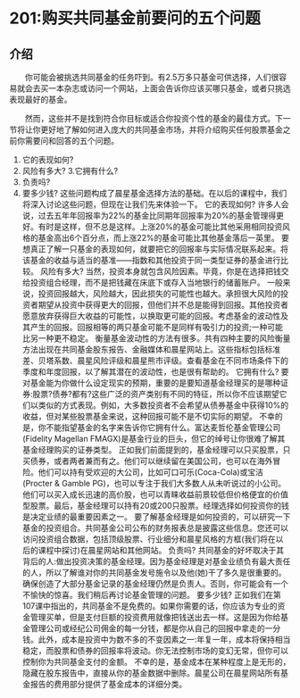 # 201:购买共同基金前要问的五个问题
## 介绍

　　你可能会被挑选共同基金的任务吓到。有2.5万多只基金可供选择，人们很容易就会去买一本杂志或访问一个网站，上面会告诉你应该买哪只基金，或者只挑选表现最好的基金。

　　然而，这些并不是找到符合你目标或适合你投资个性的基金的最佳方式。下一节将让你更好地了解如何进入庞大的共同基金市场，并将介绍购买任何股票基金之前你需要问和回答的五个问题。
1. 它的表现如何?
2. 风险有多大?
3.它拥有什么?
4. 负责吗?
5. 要多少钱?
这些问题构成了晨星基金选择方法的基础。在以后的课程中，我们将深入讨论这些问题，但现在让我们先来体验一下。
它的表现如何?
许多人会说，过去五年年回报率为22%的基金比同期年回报率为20%的基金管理得更好。有时是这样，但不总是这样。上涨20%的基金可能比其他采用相同投资风格的基金高出6个百分点，而上涨22%的基金可能比其他基金落后一英里。
要想真正了解一只基金的表现如何，就要把它的回报率与实际情况联系起来。将该基金的收益与适当的基准——指数和其他投资于同一类型证券的基金进行比较。
风险有多大?
当然，投资本身就包含风险因素。毕竟，你是在选择把钱交给投资组合经理，而不是把钱藏在床底下或存入当地银行的储蓄账户。
一般来说，投资回报越大，风险越大，因此损失的可能性也越大。承担很大风险的投资者期望从投资中获得更大的回报，但他们并不总是能得到回报。其他投资者愿意放弃获得巨大收益的可能性，以换取更可能的回报。考虑基金的波动性及其产生的回报。回报相等的两只基金可能不是同样有吸引力的投资;一种可能比另一种更不稳定。
衡量基金波动性的方法有很多。共有四种主要的风险衡量方法出现在共同基金股东报告、金融媒体和晨星网站上。这些指标包括标准差、贝塔系数、晨星风险评级和晨星熊市评级。查看基金在不同市场条件下的季度和年度回报，以了解其潜在的波动性，也是很有帮助的。
它拥有什么?
要对基金能为你做什么设定现实的预期，重要的是要知道基金经理买的是哪种证券:股票?债券?都有?这些广泛的资产类别有不同的特征，所以你不应该期望它们以类似的方式表现。例如，大多数投资者不会希望从债券基金中获得10%的收益，但对某些股票基金来说，这种回报可能不是不切实际的期望。
不幸的是，你不能指望基金的名字来告诉你它拥有什么。富达麦哲伦基金管理公司(Fidelity Magellan FMAGX)是基金行业的巨头，但它的绰号让你很难了解其基金经理购买的证券类型。
正如我们前面提到的，基金经理可以只买股票，只买债券，或者两者兼而有之。他们可以继续留在美国公司，也可以在海外冒险。他们可以持有受欢迎的大公司，比如可口可乐(Coca-Cola)或宝洁(Procter & Gamble PG)，也可以专注于我们大多数人从未听说过的小公司。他们可以买入成长迅速的高价股，也可以青睐收益前景较低但价格便宜的价值型股票。最后，基金经理可以持有20或200只股票。经理选择如何投资你的钱是决定业绩的最重要因素之一。
要了解基金经理是如何投资的，可以研究一下基金的投资组合。共同基金公司公布的财务报表总是披露这些信息。您还可以访问投资组合数据，包括顶级股票、行业细分和晨星风格的方框(我们将在以后的课程中探讨)在晨星网站和其他网站。
负责吗?
共同基金的好坏取决于其背后的人:做出投资决策的基金经理。因为基金经理是对基金业绩负有最大责任的人，所以了解谁对你的共同基金发号施令以及他(她)干了多久是很重要的。确保创造了大部分基金记录的基金经理仍然是负责人。否则，你可能会有一个不愉快的惊喜。我们稍后再讨论基金管理的问题。
要多少钱?
正如我们在第107课中指出的，共同基金不是免费的。如果你需要的话，你应该为专业的资金管理买单，但是支付巨额的投资费用就像把钱送出去一样。这是因为你给基金管理公司或经纪公司佣金的每一分钱，都是你从自己的回报中拿走的一分钱。此外，成本是投资中为数不多的不变因素之一:年复一年，成本将保持相当稳定，而股票和债券的回报率将波动。你无法控制市场的变幻无常，但你可以控制你为共同基金支付的金额。
不幸的是，基金成本在某种程度上是无形的，隐藏在股东报告中，直接从你的基金数据中删除。晨星公司在晨星网站所有基金报告的费用部分提供了基金成本的详细分类。
